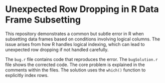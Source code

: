 # Unexpected Row Dropping in R Data Frame Subsetting

This repository demonstrates a common but subtle error in R when subsetting data frames based on conditions involving logical columns. The issue arises from how R handles logical indexing, which can lead to unexpected row dropping if not handled carefully.

The `bug.r` file contains code that reproduces the error.  The `bugSolution.r` file shows the corrected code.  The core problem is explained in the comments within the files.  The solution uses the `which()` function to explicitly index rows.